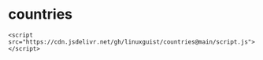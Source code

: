 # countries


```
<script src="https://cdn.jsdelivr.net/gh/linuxguist/countries@main/script.js"></script>
```
